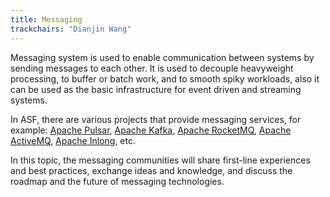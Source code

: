 ```yaml
---
title: Messaging
trackchairs: "Dianjin Wang"
---
```


Messaging system is used to enable communication between systems by sending messages to each other.
It is used to decouple heavyweight processing, to buffer or batch work, and to smooth spiky workloads, also it can be used as the basic infrastructure for event driven and streaming systems.

In ASF, there are various projects that provide messaging services, for example:
[Apache Pulsar](https://pulsar.apache.org/), [Apache Kafka](https://kafka.apache.org/), [Apache RocketMQ](https://rocketmq.apache.org/), [Apache ActiveMQ](https://activemq.apache.org/), [Apache Inlong](https://inlong.apache.org/), etc.

In this topic, the messaging communities will share first-line experiences and best practices, exchange ideas and knowledge, and discuss the roadmap and the future of messaging technologies.
